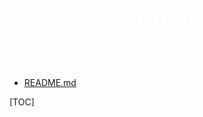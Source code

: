 <p style="font-size: 40px; color: #fff; " align="center"><b>Java</b></p><br>

- [README.md](../README.md)

[TOC]
